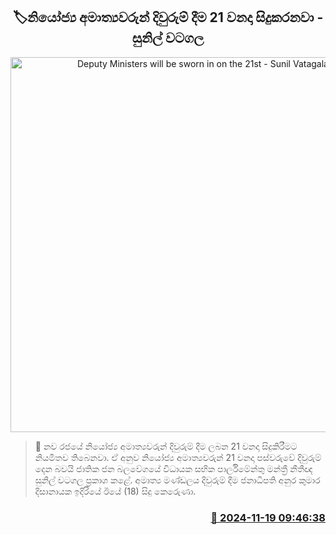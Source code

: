 <p align='center'><b><h2 align='center' title='Deputy Ministers will be sworn in on the 21st - Sunil Vatagala'>🏷නියෝජ්‍ය අමාත්‍යවරුන් දිවුරුම් දීම 21 වනදා සිදුකරනවා - සුනිල් වටගල</h2></b></p>
<p align='center'><img src='https://helakuru.sgp1.cdn.digitaloceanspaces.com/esana/images/lib/president-secretary-office-new.jpg' width='600' alt='Deputy Ministers will be sworn in on the 21st - Sunil Vatagala'></p>

>📝 නව රජයේ නියෝජ්‍ය අමාත්‍යවරුන් දිවුරුම් දීම ලබන 21 වනදා සිදුකිරීමට නියමිතව තිබෙනවා.
ඒ අනුව නියෝජ්‍ය අමාත්‍යවරුන් 21 වනදා පස්වරුවේ දිවුරුම් දෙන බවයි ජාතික ජන බලවේගයේ විධායක සභික පාර්ලිමේන්තු මන්ත්‍රී නීතීඥ සුනිල් වටගල ප්‍රකාශ කළේ.
අමාත්‍ය මණ්ඩලය දිවුරුම් දීම ජනාධිපති අනුර කුමාර දිසානායක ඉදිරියේ ඊයේ (18) සිදු කෙරෙුණා.


<h3 align='right'><a href='https://www.helakuru.lk/esana/p/105216/'>📅 2024-11-19 09:46:38</a></h3>
